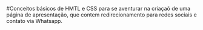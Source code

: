 #Conceitos básicos de HMTL e CSS para se aventurar na criaçaõ de uma página de apresentação, que contem redirecionamento para redes sociais e contato via Whatsapp.
